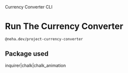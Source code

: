 Currency Converter CLI

# Run The Currency Converter

```
@neha.dev/project-currency-converter

```
## Package used
inquirer|chalk|chalk_animation